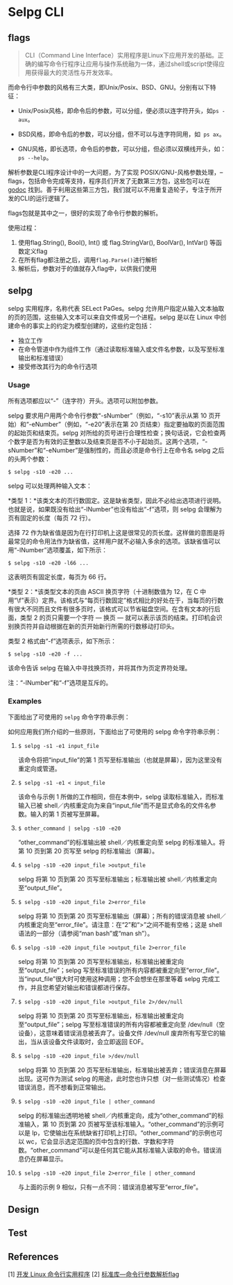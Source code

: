 # Selpg CLI

## flags

> CLI（Command Line Interface）实用程序是Linux下应用开发的基础。正确的编写命令行程序让应用与操作系统融为一体，通过shell或script使得应用获得最大的灵活性与开发效率。

而命令行中参数的风格有三大类，即Unix/Posix、BSD、GNU。分别有以下特征：

- Unix/Posix风格，即命令后的参数，可以分组，便必须以连字符开头，如`ps -aux`。

- BSD风格，即命令后的参数，可以分组，但不可以与连字符同用，如` ps ax`。

- GNU风格，即长选项，命令后的参数，可以分组，但必须以双横线开头，如：`ps --help`。

解析参数是CLI程序设计中的一大问题，为了实现 POSIX/GNU-风格参数处理，–flags，包括命令完成等支持，程序员们开发了无数第三方包，这些包可以在 [godoc](https://godoc.org/) 找到。善于利用这些第三方包，我们就可以不用重复造轮子，专注于所开发的CLI的运行逻辑了。

flags包就是其中之一，很好的实现了命令行参数的解析。

使用过程：

1. 使用flag.String(), Bool(), Int() 或 flag.StringVar(), BoolVar(), IntVar() 等函数定义flag
2. 在所有flag都注册之后，调用`flag.Parse()`进行解析
3. 解析后，参数对于的值就存入flag中，以供我们使用



## selpg

selpg 实用程序，名称代表 SELect PaGes。selpg 允许用户指定从输入文本抽取的页的范围，这些输入文本可以来自文件或另一个进程。selpg 是以在 Linux 中创建命令的事实上的约定为模型创建的，这些约定包括：

- 独立工作
- 在命令管道中作为组件工作（通过读取标准输入或文件名参数，以及写至标准输出和标准错误）
- 接受修改其行为的命令行选项

### Usage

所有选项都应以“-”（连字符）开头。选项可以附加参数。

selpg 要求用户用两个命令行参数“-sNumber”（例如，“-s10”表示从第 10  页开始）和“-eNumber”（例如，“-e20”表示在第 20 页结束）指定要抽取的页面范围的起始页和结束页。selpg  对所给的页号进行合理性检查；换句话说，它会检查两个数字是否为有效的正整数以及结束页是否不小于起始页。这两个选项，“-sNumber”和“-eNumber”是强制性的，而且必须是命令行上在命令名  selpg 之后的头两个参数：       

```shell
$ selpg -s10 -e20 ...
```



selpg 可以处理两种输入文本：       

*类型 1：*该类文本的页行数固定。这是缺省类型，因此不必给出选项进行说明。也就是说，如果既没有给出“-lNumber”也没有给出“-f”选项，则 selpg 会理解为页有固定的长度（每页 72 行）。       

选择 72 作为缺省值是因为在行打印机上这是很常见的页长度。这样做的意图是将最常见的命令用法作为缺省值，这样用户就不必输入多余的选项。该缺省值可以用“-lNumber”选项覆盖，如下所示：

```
$ selpg -s10 -e20 -l66 ...
```

这表明页有固定长度，每页为 66 行。

*类型 2：*该类型文本的页由 ASCII 换页字符（十进制数值为 12，在 C  中用“\f”表示）定界。该格式与“每页行数固定”格式相比的好处在于，当每页的行数有很大不同而且文件有很多页时，该格式可以节省磁盘空间。在含有文本的行后面，类型  2 的页只需要一个字符 ― 换页 ― 就可以表示该页的结束。打印机会识别换页符并自动根据在新的页开始新行所需的行数移动打印头。    

类型 2 格式由“-f”选项表示，如下所示：

```
$ selpg -s10 -e20 -f ...
```

该命令告诉 selpg 在输入中寻找换页符，并将其作为页定界符处理。

注：“-lNumber”和“-f”选项是互斥的。



### Examples

下面给出了可使用的 `selpg` 命令字符串示例：              

如何应用我们所介绍的一些原则，下面给出了可使用的 selpg 命令字符串示例：

1. `$ selpg -s1 -e1 input_file`

    该命令将把“input_file”的第 1 页写至标准输出（也就是屏幕），因为这里没有重定向或管道。
   
2. `$ selpg -s1 -e1 < input_file`

    该命令与示例 1 所做的工作相同，但在本例中，selpg 读取标准输入，而标准输入已被 shell／内核重定向为来自“input_file”而不是显式命名的文件名参数。输入的第 1 页被写至屏幕。

3. `$ other_command | selpg -s10 -e20`

    “other_command”的标准输出被 shell／内核重定向至 selpg 的标准输入。将第 10 页到第 20 页写至 selpg 的标准输出（屏幕）。

4. `$ selpg -s10 -e20 input_file >output_file`

    selpg 将第 10 页到第 20 页写至标准输出；标准输出被 shell／内核重定向至“output_file”。
    
5.  `$ selpg -s10 -e20 input_file 2>error_file`

    selpg 将第 10 页到第 20 页写至标准输出（屏幕）；所有的错误消息被 shell／内核重定向至“error_file”。请注意：在“2”和“>”之间不能有空格；这是 shell 语法的一部分（请参阅“man bash”或“man sh”）。
    
6.  `$ selpg -s10 -e20 input_file >output_file 2>error_file`

    selpg 将第 10 页到第 20 页写至标准输出，标准输出被重定向至“output_file”；selpg 写至标准错误的所有内容都被重定向至“error_file”。当“input_file”很大时可使用这种调用；您不会想坐在那里等着 selpg 完成工作，并且您希望对输出和错误都进行保存。
  
7.  `$ selpg -s10 -e20 input_file >output_file 2>/dev/null`

    selpg 将第 10 页到第 20 页写至标准输出，标准输出被重定向至“output_file”；selpg 写至标准错误的所有内容都被重定向至 /dev/null（空设备），这意味着错误消息被丢弃了。设备文件 /dev/null 废弃所有写至它的输出，当从该设备文件读取时，会立即返回 EOF。
    
8.  `$ selpg -s10 -e20 input_file >/dev/null`

    selpg 将第 10 页到第 20 页写至标准输出，标准输出被丢弃；错误消息在屏幕出现。这可作为测试 selpg 的用途，此时您也许只想（对一些测试情况）检查错误消息，而不想看到正常输出。
   
9.  `$ selpg -s10 -e20 input_file | other_command`

    selpg 的标准输出透明地被 shell／内核重定向，成为“other_command”的标准输入，第 10 页到第 20 页被写至该标准输入。“other_command”的示例可以是 lp，它使输出在系统缺省打印机上打印。“other_command”的示例也可以 wc，它会显示选定范围的页中包含的行数、字数和字符数。“other_command”可以是任何其它能从其标准输入读取的命令。错误消息仍在屏幕显示。
    
10. `$ selpg -s10 -e20 input_file 2>error_file | other_command`

    与上面的示例 9 相似，只有一点不同：错误消息被写至“error_file”。



## Design



## Test




## References

[1] [开发 Linux 命令行实用程序](https://www.ibm.com/developerworks/cn/linux/shell/clutil/index.html)
[2] [标准库—命令行参数解析flag](http://blog.studygolang.com/2013/02/%E6%A0%87%E5%87%86%E5%BA%93-%E5%91%BD%E4%BB%A4%E8%A1%8C%E5%8F%82%E6%95%B0%E8%A7%A3%E6%9E%90flag/)

